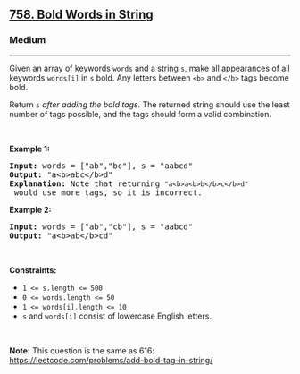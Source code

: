 <h2><a href="https://leetcode.com/problems/bold-words-in-string/">758. Bold Words in String</a></h2><h3>Medium</h3><hr><div style="user-select: auto;"><p style="user-select: auto;">Given an array of keywords <code style="user-select: auto;">words</code> and a string <code style="user-select: auto;">s</code>, make all appearances of all keywords <code style="user-select: auto;">words[i]</code> in <code style="user-select: auto;">s</code> bold. Any letters between <code style="user-select: auto;">&lt;b&gt;</code> and <code style="user-select: auto;">&lt;/b&gt;</code> tags become bold.</p>

<p style="user-select: auto;">Return <code style="user-select: auto;">s</code> <em style="user-select: auto;">after adding the bold tags</em>. The returned string should use the least number of tags possible, and the tags should form a valid combination.</p>

<p style="user-select: auto;">&nbsp;</p>
<p style="user-select: auto;"><strong style="user-select: auto;">Example 1:</strong></p>

<pre style="user-select: auto;"><strong style="user-select: auto;">Input:</strong> words = ["ab","bc"], s = "aabcd"
<strong style="user-select: auto;">Output:</strong> "a&lt;b&gt;abc&lt;/b&gt;d"
<strong style="user-select: auto;">Explanation:</strong> Note that returning <code style="user-select: auto;">"a&lt;b&gt;a&lt;b&gt;b&lt;/b&gt;c&lt;/b&gt;d"</code> would use more tags, so it is incorrect.
</pre>

<p style="user-select: auto;"><strong style="user-select: auto;">Example 2:</strong></p>

<pre style="user-select: auto;"><strong style="user-select: auto;">Input:</strong> words = ["ab","cb"], s = "aabcd"
<strong style="user-select: auto;">Output:</strong> "a&lt;b&gt;ab&lt;/b&gt;cd"
</pre>

<p style="user-select: auto;">&nbsp;</p>
<p style="user-select: auto;"><strong style="user-select: auto;">Constraints:</strong></p>

<ul style="user-select: auto;">
	<li style="user-select: auto;"><code style="user-select: auto;">1 &lt;= s.length &lt;= 500</code></li>
	<li style="user-select: auto;"><code style="user-select: auto;">0 &lt;= words.length &lt;= 50</code></li>
	<li style="user-select: auto;"><code style="user-select: auto;">1 &lt;= words[i].length &lt;= 10</code></li>
	<li style="user-select: auto;"><code style="user-select: auto;">s</code> and <code style="user-select: auto;">words[i]</code> consist of lowercase English letters.</li>
</ul>

<p style="user-select: auto;">&nbsp;</p>
<p style="user-select: auto;"><strong style="user-select: auto;">Note:</strong> This question is the same as 616: <a href="https://leetcode.com/problems/add-bold-tag-in-string/" target="_blank" style="user-select: auto;">https://leetcode.com/problems/add-bold-tag-in-string/</a></p>
</div>